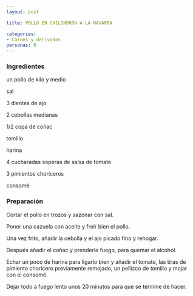 ```yaml
---
layout: post

title: POLLO EN CHILINDRÓN A LA NAVARRA

categories:
- Carnes y derivados
personas: 6 
---
```

<h3>Ingredientes</h3>
un pollo de kilo y medio

sal

3 dientes de ajo

2 cebollas medianas

1/2 copa de coñac

tomillo

harina

4 cucharadas soperas de salsa de tomate

3 pimientos choriceros

consomé

<h3>Preparación</h3>
Cortar el pollo en trozos y sazonar con sal.

Poner una cazuela con aceite y freír bien el pollo.

Una vez frito, añadir la cebolla y el ajo picado fino y rehogar.

Después añadir el coñac y prenderle fuego, para quemar el alcohol.

Echar un poco de harina para ligarlo bien y añadir el tomate, las tiras de pimiento choricero previamente remojado, un pellizco de tomillo y mojar con el consomé.

Dejar todo a fuego lento unos 20 minutos para que se termine de hacer.

